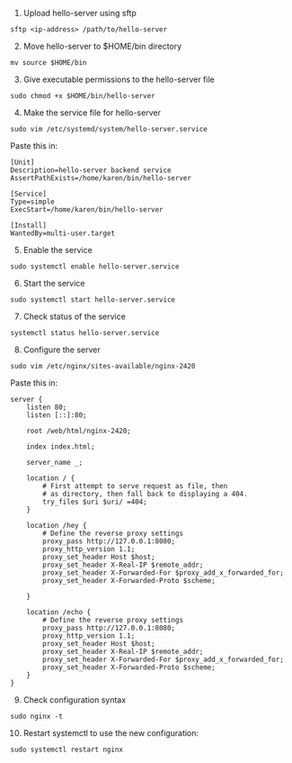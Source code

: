 1. Upload hello-server using sftp
```
sftp <ip-address> /path/to/hello-server
```

2. Move hello-server to $HOME/bin directory
```
mv source $HOME/bin
```

3. Give executable permissions to the hello-server file
```
sudo chmod +x $HOME/bin/hello-server
```
4. Make the service file for hello-server 
```
sudo vim /etc/systemd/system/hello-server.service
```
Paste this in: 
```
[Unit]
Description=hello-server backend service
AssertPathExists=/home/karen/bin/hello-server

[Service]
Type=simple
ExecStart=/home/karen/bin/hello-server

[Install]
WantedBy=multi-user.target
```

5. Enable the service
```
sudo systemctl enable hello-server.service
```
6. Start the service
```
sudo systemctl start hello-server.service
```

7. Check status of the service
```
systemctl status hello-server.service
```

8. Configure the server
```
sudo vim /etc/nginx/sites-available/nginx-2420
```
Paste this in: 
```
server {
    listen 80;
    listen [::]:80;

    root /web/html/nginx-2420;

    index index.html;

    server_name _;

    location / {
        # First attempt to serve request as file, then
        # as directory, then fall back to displaying a 404.
        try_files $uri $uri/ =404;
    }

    location /hey {
        # Define the reverse proxy settings
        proxy_pass http://127.0.0.1:8080;
        proxy_http_version 1.1;
        proxy_set_header Host $host;
        proxy_set_header X-Real-IP $remote_addr;
        proxy_set_header X-Forwarded-For $proxy_add_x_forwarded_for;
        proxy_set_header X-Forwarded-Proto $scheme;

    }

    location /echo {
        # Define the reverse proxy settings
        proxy_pass http://127.0.0.1:8080;
        proxy_http_version 1.1;
        proxy_set_header Host $host;
        proxy_set_header X-Real-IP $remote_addr;
        proxy_set_header X-Forwarded-For $proxy_add_x_forwarded_for;
        proxy_set_header X-Forwarded-Proto $scheme;
    }
}
```

9. Check configuration syntax
```
sudo nginx -t
```

10. Restart systemctl to use the new configuration:
```
sudo systemctl restart nginx
```
